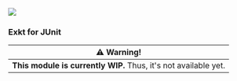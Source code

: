 [![](https://maven.d1s.dev/api/badge/latest/releases/dev/d1s/exkt/exkt-junit?color=40c14a&name=maven.d1s.dev&prefix=v)](https://maven.d1s.dev/#/releases/dev/d1s/exkt/exkt-junit)

### Exkt for JUnit

| ⚠️ Warning!                                                     |
|-----------------------------------------------------------------|
| **This module is currently WIP.** Thus, it's not available yet. |